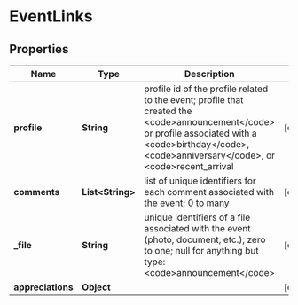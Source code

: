 

# EventLinks


## Properties

| Name | Type | Description | Notes |
|------------ | ------------- | ------------- | -------------|
|**profile** | **String** | profile id of the profile related to the event; profile that created the &lt;code&gt;announcement&lt;/code&gt; or profile associated with a &lt;code&gt;birthday&lt;/code&gt;, &lt;code&gt;anniversary&lt;/code&gt;, or &lt;code&gt;recent_arrival |  [optional] |
|**comments** | **List&lt;String&gt;** | list of unique identifiers for each comment associated with the event; 0 to many |  [optional] |
|**_file** | **String** | unique identifiers of a file associated with the event (photo, document, etc.); zero to one; null for anything but type: &lt;code&gt;announcement&lt;/code&gt; |  [optional] |
|**appreciations** | **Object** |  |  [optional] |



